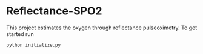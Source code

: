 # Reflectance-SPO2
This project estimates the oxygen through reflectance pulseoximetry. To get started run 

```
python initialize.py 
```
